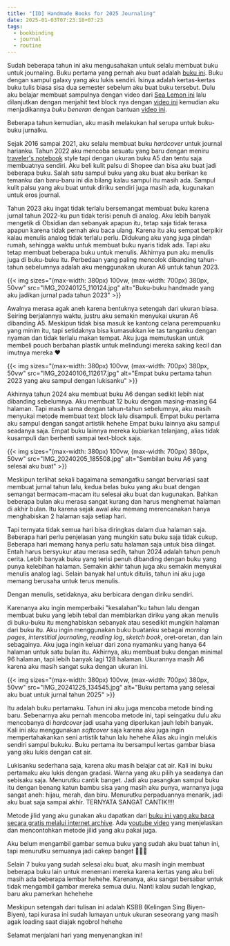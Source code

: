 ```yaml
---
title: "[ID] Handmade Books for 2025 Journaling"
date: 2025-01-03T07:23:18+07:23
tags:
  - bookbinding
  - journal
  - routine
---
```

Sudah beberapa tahun ini aku mengusahakan untuk selalu membuat buku untuk journaling. Buku pertama yang pernah aku buat adalah [buku ini](https://satriafii.my.id/photos/resized_P_20200828_092327.jpg). Buku dengan sampul galaxy yang aku lukis sendiri. Isinya adalah kertas-kertas buku tulis biasa sisa dua semester sebelum aku buat buku tersebut. Dulu aku belajar membuat sampulnya dengan video dari [Sea Lemon ini](https://youtu.be/1RMqVdYMgBw?si=ta6ecAUWvKGUWDyG) lalu dilanjutkan dengan menjahit text block nya dengan [video ini](https://youtu.be/XGQ5P8QVHSg?si=zgOTFYGErBEHjt8L) kemudian aku menjadikannya *buku beneran* dengan bantuan [video ini](https://youtu.be/Av_rU-yOPd4?si=new9w2YmliGiX6Ys). 

Beberapa tahun kemudian, aku masih melakukan hal serupa untuk buku-buku jurnalku. 

Sejak 2016 sampai 2021, aku selalu membuat buku *hardcover* untuk journal harianku. Tahun 2022 aku mencoba sesuatu yang baru dengan meniru [traveler's notebook](https://www.travelers-company.com/products/trnote/about) style tapi dengan ukuran buku A5 dan tentu saja membuatnya sendiri. Aku beli kulit palsu di Shopee dan bisa aku buat jadi beberapa buku. Salah satu sampul buku yang aku buat aku berikan ke temanku dan baru-baru ini dia bilang kalau sampul itu masih ada. Sampul kulit palsu yang aku buat untuk diriku sendiri juga masih ada, kugunakan untuk eros journal.

Tahun 2023 aku ingat tidak terlalu bersemangat membuat buku karena jurnal tahun 2022-ku pun tidak terisi penuh di analog. Aku lebih banyak mengetik di Obsidian dan sebanyak apapun itu, tetap saja tidak terasa apapun karena tidak pernah aku baca ulang. Karena itu aku sempat berpikir kalau menulis analog tidak terlalu perlu. Didukung aku yang juga pindah rumah, sehingga waktu untuk membuat buku nyaris tidak ada. Tapi aku tetap membuat beberapa buku untuk menulis. Akhirnya pun aku menulis juga di buku-buku itu. Perbedaan yang paling mencolok dibanding tahun-tahun sebelumnya adalah aku menggunakan ukuran A6 untuk tahun 2023. 

{{< img sizes="(max-width: 380px) 100vw, (max-width: 700px) 380px, 50vw" src="IMG_20240125_110124.jpg" alt="Buku-buku handmade yang aku jadikan jurnal pada tahun 2023" >}}

Awalnya merasa agak aneh karena bentuknya setengah dari ukuran biasa. Seiring berjalannya waktu, justru aku semakin menyukai ukuran A6 dibanding A5. Meskipun tidak bisa masuk ke kantong celana perempuanku yang minim itu, tapi setidaknya bisa kumasukkan ke tas tanganku dengan nyaman dan tidak terlalu makan tempat. Aku juga memutuskan untuk membeli pouch berbahan plastik untuk melindungi mereka saking kecil dan imutnya mereka ❤️

{{< img sizes="(max-width: 380px) 100vw, (max-width: 700px) 380px, 50vw" src="IMG_20240106_112617.jpg" alt="Empat buku pertama tahun 2023 yang aku sampul dengan lukisanku" >}}

Akhirnya tahun 2024 aku membuat buku A6 dengan sedikit lebih niat dibanding sebelumnya. Aku membuat 12 buku dengan masing-masing 64 halaman. Tapi masih sama dengan tahun-tahun sebelumnya, aku masih menyukai metode membuat text block lalu disampuli. Empat buku pertama aku sampul dengan sangat artistik hehehe Empat buku lainnya aku sampul seadanya saja. Empat buku lainnya mereka kubiarkan telanjang, alias tidak kusampuli dan berhenti sampai text-block saja.

{{< img sizes="(max-width: 380px) 100vw, (max-width: 700px) 380px, 50vw" src="IMG_20240205_185508.jpg" alt="Sembilan buku A6 yang selesai aku buat" >}}

Meskipun terlihat sekali bagaimana semangatku sangat bervariasi saat membuat jurnal tahun lalu, kedua belas buku yang aku buat dengan semangat bermacam-macam itu selesai aku buat dan kugunakan. Bahkan beberapa bulan aku merasa sangat kurang dan harus menghemat halaman di akhir bulan. Itu karena sejak awal aku memang merencanakan hanya menghabiskan 2 halaman saja setiap hari.

Tapi ternyata tidak semua hari bisa diringkas dalam dua halaman saja. Beberapa hari perlu penjelasan yang mungkin satu buku saja tidak cukup. Beberapa hari memang hanya perlu satu halaman saja untuk bisa diingat. Entah harus bersyukur atau merasa sedih, tahun 2024 adalah tahun penuh cerita. Lebih banyak buku yang terisi penuh dibanding dengan buku yang punya kelebihan halaman. Semakin akhir tahun juga aku semakin menyukai menulis analog lagi. Selain banyak hal untuk ditulis, tahun ini aku juga memang berusaha untuk terus menulis. 

Dengan menulis, setidaknya, aku berbicara dengan diriku sendiri.

Karenanya aku ingin memperbaiki "kesalahan"ku tahun lalu dengan membuat buku yang lebih tebal dan membiarkan diriku yang akan menulis di buku-buku itu menghabiskan sebanyak atau sesedikit mungkin halaman dari buku itu. Aku ingin menggunakan buku buatanku sebagai *morning pages*, *interstitial journaling*, *reading log*, *sketch book*, oret-oretan, dan lain sebagainya. Aku juga ingin keluar dari zona nyamanku yang hanya 64 halaman untuk satu bulan itu. Akhirnya, aku membuat buku dengan minimal 96 halaman, tapi lebih banyak lagi 128 halaman. Ukurannya masih A6 karena aku masih sangat suka dengan ukuran ini. 

{{< img sizes="(max-width: 380px) 100vw, (max-width: 700px) 380px, 50vw" src="IMG_20241225_134545.jpg" alt="Buku pertama yang selesai aku buat untuk jurnal tahun 2025" >}}

Itu adalah buku pertamaku. Tahun ini aku juga mencoba metode binding baru. Sebenarnya aku pernah mencoba metode ini, tapi seingatku dulu aku mencobanya di *hardcover* jadi usaha yang diperlukan jauh lebih banyak. Kali ini aku menggunakan *softcover* saja karena aku juga ingin mempertahakankan seni artistik tahun lalu hehehe Alias aku ingin melukis sendiri sampul bukuku. Buku pertama itu bersampul kertas gambar biasa yang aku lukis dengan cat air.

Lukisanku sederhana saja, karena aku masih belajar cat air. Kali ini buku pertamaku aku lukis dengan gradasi. Warna yang aku pilih ya seadanya dan sebisaku saja. Menurutku cantik banget. Jadi aku pasangkan sampul buku itu dengan benang katun bambu sisa yang masih aku punya, warnanya juga sangat aneh: hijau, merah, dan biru. Menurutku perpaduannya menarik, jadi aku buat saja sampai akhir. TERNYATA SANGAT CANTIK!!!! 

Metode jilid yang aku gunakan aku dapatkan dari [buku ini yang aku baca secara gratis melalui internet archive](https://archive.org/details/nonadhesivebindi00smit). Ada [youtube video](https://www.youtube.com/watch?v=Vw7dH4Oi2zU) yang menjelaskan dan mencontohkan metode jilid yang aku pakai juga. 

Aku belum mengambil gambar semua buku yang sudah aku buat tahun ini, tapi menurutku semuanya jadi cakep banget 🥰🥰🥰

Selain 7 buku yang sudah selesai aku buat, aku masih ingin membuat beberapa buku lain untuk menemani mereka karena kertas yang aku beli masih ada beberapa lembar hehehe. Karenanya, aku sangat bersabar untuk tidak mengambil gambar mereka semua dulu. Nanti kalau sudah lengkap, baru aku pamerkan hehehehe

Meskipun setengah dari tulisan ini adalah KSBB (Kelingan Sing Biyen-Biyen), tapi kurasa ini sudah lumayan untuk ukuran seseorang yang masih agak loading saat diajak ngobrol hehehe

Selamat menjalani hari yang menyenangkan ini!

